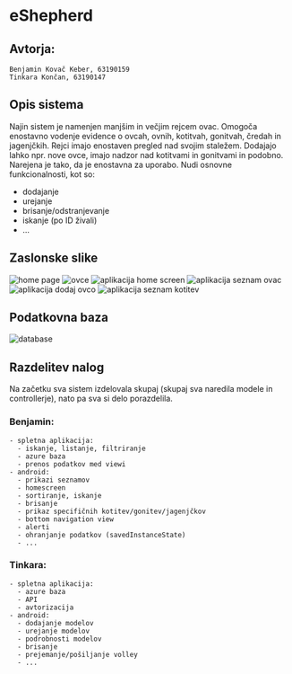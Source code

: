 # eShepherd
## Avtorja:
    Benjamin Kovač Keber, 63190159 
    Tinkara Končan, 63190147

## Opis sistema
Najin sistem je namenjen manjšim in večjim rejcem ovac. Omogoča enostavno vodenje evidence o ovcah, ovnih, kotitvah, gonitvah, čredah in jagenjčkih. Rejci imajo enostaven pregled nad svojim staležem. Dodajajo lahko npr. nove ovce, imajo nadzor nad kotitvami in gonitvami in podobno. Narejena je tako, da je enostavna za uporabo. Nudi osnovne funkcionalnosti, kot so:
* dodajanje
* urejanje
* brisanje/odstranjevanje
* iskanje (po ID živali)
* ...
  
## Zaslonske slike
![home page](https://turtlesport191137813.files.wordpress.com/2021/01/eshepherd-ovce.png)
![ovce](https://turtlesport191137813.files.wordpress.com/2021/01/eshepherd_zacetna.png)
![aplikacija home screen](https://turtlesport191137813.files.wordpress.com/2021/01/homescreen.jpg)
![aplikacija seznam ovac](https://turtlesport191137813.files.wordpress.com/2021/01/app-ovce.jpg)
![aplikacija dodaj ovco](https://turtlesport191137813.files.wordpress.com/2021/01/app-add-ovca.jpg)
![aplikacija seznam kotitev](https://turtlesport191137813.files.wordpress.com/2021/01/app-kotitve.jpg)

## Podatkovna baza
![database](https://turtlesport191137813.files.wordpress.com/2021/01/diagram-zmanjsan.png)

## Razdelitev nalog
Na začetku sva sistem izdelovala skupaj (skupaj sva naredila modele in controllerje), nato pa sva si delo porazdelila. 
### Benjamin:
    - spletna aplikacija:
      - iskanje, listanje, filtriranje
      - azure baza
      - prenos podatkov med viewi
    - android:
      - prikazi seznamov
      - homescreen
      - sortiranje, iskanje
      - brisanje
      - prikaz specifičnih kotitev/gonitev/jagenjčkov
      - bottom navigation view
      - alerti
      - ohranjanje podatkov (savedInstanceState)
      - ...
### Tinkara:
    - spletna aplikacija:
      - azure baza
      - API
      - avtorizacija
    - android:
      - dodajanje modelov
      - urejanje modelov
      - podrobnosti modelov
      - brisanje
      - prejemanje/pošiljanje volley
      - ...
  
